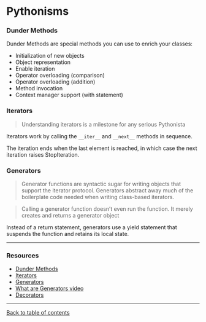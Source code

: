 # Pythonisms

### Dunder Methods

Dunder Methods are special methods you can use to enrich your classes:

- Initialization of new objects
- Object representation
- Enable iteration
- Operator overloading (comparison)
- Operator overloading (addition)
- Method invocation
- Context manager support (with statement)

### Iterators

> Understanding iterators is a milestone for any serious Pythonista

Iterators work by calling the `__iter__` and `__next__` methods in sequence.

The iteration ends when the last element is reached, in which case the next iteration raises StopIteration.

### Generators

> Generator functions are syntactic sugar for writing objects that support the iterator protocol. Generators abstract away much of the boilerplate code needed when writing class-based iterators.

> Calling a generator function doesn’t even run the function. It merely creates and returns a generator object

Instead of a return statement, generators use a yield statement that suspends the function and retains its local state.

---

### Resources

- [Dunder Methods](https://dbader.org/blog/python-dunder-methods)
- [Iterators](https://dbader.org/blog/python-iterators)
- [Generators](https://dbader.org/blog/python-generators)
- [What are Generators video](https://realpython.com/lessons/what-are-python-generators/)
- [Decorators](https://realpython.com/primer-on-python-decorators/)

---

[Back to table of contents](../README.md)
